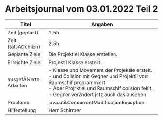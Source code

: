 # Arbeitsjournal vom 03.01.2022 Teil 2

|Titel |Angaben  |
--- | --- |
|Zeit (geplant)|1.5h|
|Zeit (tatsÃ¤chlich)| 2.5h |
|Geplante Ziele| Die Projektiel Klasse erstellen. |
|Erreichte Ziele| Projektil Klasse erstellt. |
|ausgefÃ¼hrte Arbeiten|  - Klasse und Movement der Projektile erstelt. <br> - und Colision mit Gegner und Projektil vom Raumschif programmiert <br> - Aber Projrktiel und Raumschif colision fehlt. <br> - Gegner verändert jetz auch das ausehen. |
|Probleme| java.util.ConcurrentModificationException |
|Hilfestellung| Herr Schirmer |
